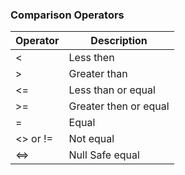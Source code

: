 ### Comparison Operators

| Operator | Description           |
| -------- | --------------------- |
| <        | Less then             |
| >        | Greater than          |
| <=       | Less than or equal    |
| >=       | Greater then or equal |
| =        | Equal                 |
| <> or != | Not equal             |
| <=>      | Null Safe equal       |
